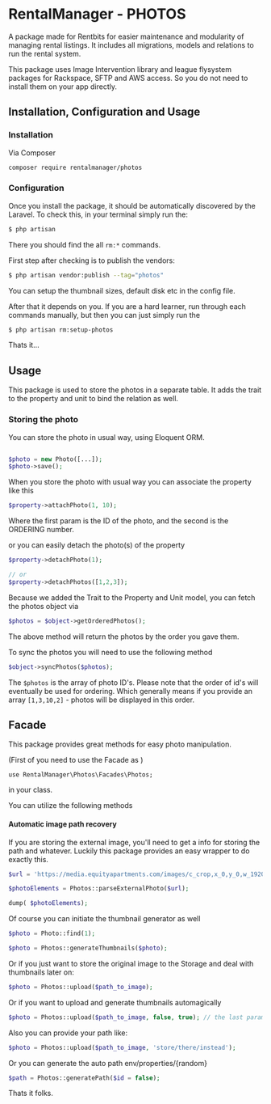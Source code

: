 # RentalManager - PHOTOS

A package made for Rentbits for easier maintenance and modularity of managing rental listings. 
It includes all migrations, models and relations to run the rental system.

This package uses Image Intervention library and league flysystem packages for Rackspace, SFTP and AWS access. So you do not need to install them on your app directly.

## Installation, Configuration and Usage

### Installation

Via Composer

``` bash
composer require rentalmanager/photos
```

### Configuration

Once you install the package, it should be automatically discovered by the Laravel. To check this, in your terminal simply run the:


``` bash
$ php artisan
```

There you should find the all `rm:*` commands.

First step after checking is to publish the vendors:

``` bash
$ php artisan vendor:publish --tag="photos"
```
You can setup the thumbnail sizes, default disk etc  in the config file.

After that it depends on you. If you are a hard learner, run through each commands manually, but then
you can just simply run the

``` bash
$ php artisan rm:setup-photos
```

Thats it...

## Usage

This package is used to store the photos in a separate table. It adds the trait to the property and unit to bind the relation as well.

### Storing the photo

You can store the photo in usual way, using Eloquent ORM.

```php 

$photo = new Photo([...]);
$photo->save();
```

When you store the photo with usual way you can associate the property like this

```php
$property->attachPhoto(1, 10); 
```

Where the first param is the ID of the photo, and the second is the ORDERING number.

or you can easily detach the photo(s) of the property

```php
$property->detachPhoto(1);

// or
$property->detachPhotos([1,2,3]);
```

Because we added the Trait to the Property and Unit model, you can fetch the photos object via

```php
$photos = $object->getOrderedPhotos();
```
The above method will return the photos by the order you gave them.

To sync the photos you will need to use the following method

```php
$object->syncPhotos($photos);
```

The `$photos` is the array of photo ID's. Please note that the order of id's will eventually be used for ordering. 
Which generally means if you provide an array `[1,3,10,2]` - photos will be displayed in this order.

## Facade

This package provides great methods for easy photo manipulation.

(First of you need to use the Facade as )

`use RentalManager\Photos\Facades\Photos;`

in your class.

You can utilize the following methods

#### Automatic image path recovery

If you are storing the external image, you'll need to get a info for storing the path and whatever.
Luckily this package provides an easy wrapper to do exactly this.

```php
$url = 'https://media.equityapartments.com/images/c_crop,x_0,y_0,w_1920,h_1080/c_fill,w_1920,h_1080/q_80/4206-28/the-kelvin-apartments-exterior.jpg';

$photoElements = Photos::parseExternalPhoto($url);

dump( $photoElements);
```

Of course you can initiate the thumbnail generator as well

```php
$photo = Photo::find(1);

$photo = Photos::generateThumbnails($photo);
```

Or if you just want to store the original image to the Storage and deal with thumbnails later on:

```php
$photo = Photos::upload($path_to_image);
```

Or if you want to upload and generate thumbnails automagically

```php
$photo = Photos::upload($path_to_image, false, true); // the last param is thumbnail generator
```

Also you can provide your path like:

```php
$photo = Photos::upload($path_to_image, 'store/there/instead');
```

Or you can generate the auto path env/properties/{random}

```php
$path = Photos::generatePath($id = false);
```

Thats it folks.
